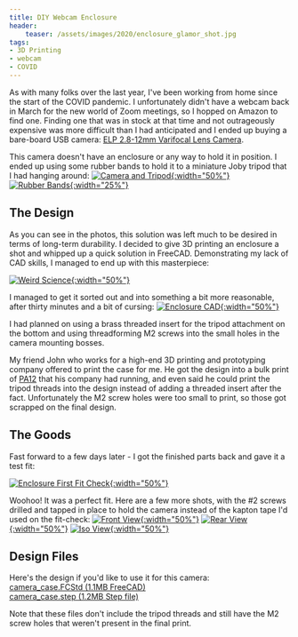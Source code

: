 ```yaml
---
title: DIY Webcam Enclosure
header:
    teaser: /assets/images/2020/enclosure_glamor_shot.jpg
tags:
- 3D Printing
- webcam
- COVID
---
```

As with many folks over the last year, I've been working from home since the start of the COVID pandemic. I unfortunately didn't have a webcam back in March for the new world of Zoom meetings, so I hopped on Amazon to find one. Finding one that was in stock at that time and not outrageously expensive was more difficult than I had anticipated and I ended up buying a bare-board USB camera: [ELP 2.8-12mm Varifocal Lens Camera](https://www.amazon.com/gp/product/B00SPBWM0M/).

This camera doesn't have an enclosure or any way to hold it in position. I ended up using some rubber bands to hold it to a miniature Joby tripod that I had hanging around:
[![Camera and Tripod](/assets/images/2020/webcam_with_tripod.jpg){:width="50%"}](/assets/images/2020/webcam_with_tripod.jpg) [![Rubber Bands](/assets/images/2020/rubber_bands.jpg){:width="25%"}](/assets/images/2020/rubber_bands.jpg)
<!--more-->

## The Design

As you can see in the photos, this solution was left much to be desired in terms of long-term durability. I decided to give 3D printing an enclosure a shot and whipped up a quick solution in FreeCAD. Demonstrating my lack of CAD skills, I managed to end up with this masterpiece:

[![Weird Science](/assets/images/2020/how_does_cad_work.jpg){:width="50%"}](/assets/images/2020/how_does_cad_work.jpg)

I managed to get it sorted out and into something a bit more reasonable, after thirty minutes and a bit of cursing:
[![Enclosure CAD](/assets/images/2020/case_iso.png){:width="50%"}](/assets/images/2020/case_iso.png)

I had planned on using a brass threaded insert for the tripod attachment on the bottom and using threadforming M2 screws into the small holes in the camera mounting bosses.

My friend John who works for a high-end 3D printing and prototyping company offered to print the case for me. He got the design into a bulk print of [PA12](https://www.fastradius.com/resources/polyamide-12/) that his company had running, and even said he could print the tripod threads into the design instead of adding a threaded insert after the fact. Unfortunately the M2 screw holes were too small to print, so those got scrapped on the final design.

## The Goods

Fast forward to a few days later - I got the finished parts back and gave it a test fit:

[![Enclosure First Fit Check](/assets/images/2020/enclosure_glamor_shot.jpg){:width="50%"}](/assets/images/2020/enclosure_glamor_shot.jpg)

Woohoo! It was a perfect fit. Here are a few more shots, with the #2 screws drilled and tapped in place to hold the camera instead of the kapton tape I'd used on the fit-check:
[![Front View](/assets/images/2020/front_view.jpg){:width="50%"}](/assets/images/2020/front_view.jpg)
[![Rear View](/assets/images/2020/rear_view.jpg){:width="50%"}](/assets/images/2020/rear_view.jpg)
[![Iso View](/assets/images/2020/side_angle_view.jpg){:width="50%"}](/assets/images/2020/side_angle_view.jpg)

## Design Files

Here's the design if you'd like to use it for this camera:<br/>
[camera_case.FCStd (1.1MB FreeCAD)](/assets/files/camera_case.FCStd)<br/>
[camera_case.step (1.2MB Step file)](/assets/files/camera_case.step)

Note that these files don't include the tripod threads and still have the M2 screw holes that weren't present in the final print.